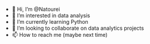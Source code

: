 - 👋 Hi, I’m @Natourei
- 👀 I’m interested in data analysis
- 🌱 I’m currently learning Python
- 💞️ I’m looking to collaborate on data analytics projects
- 📫 How to reach me (maybe next time)

<!---
Natourei/Natourei is a ✨ special ✨ repository because its `README.md` (this file) appears on your GitHub profile.
You can click the Preview link to take a look at your changes.
--->
